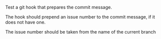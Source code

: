 Test a git hook that prepares the commit message.

The hook should prepend an issue number to the commit message,
if it does not have one.

The issue number should be taken from the name of the current branch
 